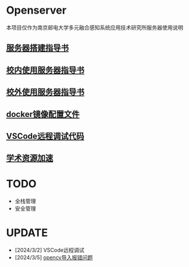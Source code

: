 # Openserver
本项目仅作为南京邮电大学多元融合感知系统应用技术研究所服务器使用说明
## [服务器搭建指导书](Server_Setup_Guide.md)
## [<autodl>校内使用服务器指导书](autodl/Server_Use_Guide_on_Campus.md)
## [校外使用服务器指导书](Server_Use_Guide_outside_Campus.md)
## [docker镜像配置文件](docker/)
## [VSCode远程调试代码](Server_Debug_Guide.md)
## [学术资源加速](Proxy.md)
# TODO
- 全栈管理
- 安全管理
# UPDATE
- [2024/3/2] VSCode远程调试
- [2024/3/5] [opencv导入报错问题](Server_Use_Guide_on_Campus.md)
